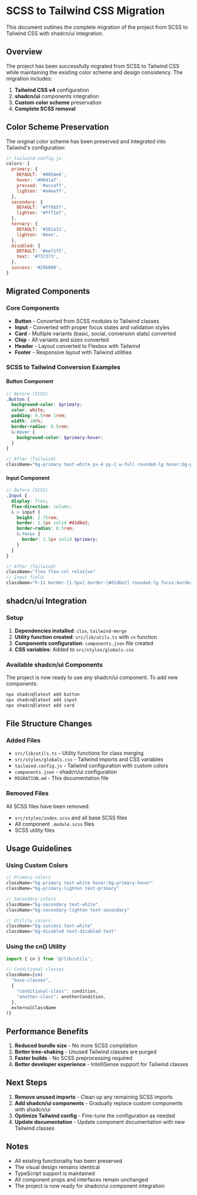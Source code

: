 # SCSS to Tailwind CSS Migration

This document outlines the complete migration of the project from SCSS to Tailwind CSS with shadcn/ui integration.

## Overview

The project has been successfully migrated from SCSS to Tailwind CSS while maintaining the existing color scheme and design consistency. The migration includes:

1. **Tailwind CSS v4** configuration
2. **shadcn/ui** components integration
3. **Custom color scheme** preservation
4. **Complete SCSS removal**

## Color Scheme Preservation

The original color scheme has been preserved and integrated into Tailwind's configuration:

```js
// tailwind.config.js
colors: {
  primary: {
    DEFAULT: '#0054e6',
    hover: '#0041af',
    pressed: '#accaff',
    lighten: '#e4eeff',
  },
  secondary: {
    DEFAULT: '#ff6b57',
    lighten: '#fff1ef',
  },
  ternary: {
    DEFAULT: '#262a31',
    lighten: '#eee',
  },
  disabled: {
    DEFAULT: '#eef1f5',
    text: '#737373',
  },
  success: '#29b889',
}
```

## Migrated Components

### Core Components
- **Button** - Converted from SCSS modules to Tailwind classes
- **Input** - Converted with proper focus states and validation styles
- **Card** - Multiple variants (basic, social, conversion stats) converted
- **Chip** - All variants and sizes converted
- **Header** - Layout converted to Flexbox with Tailwind
- **Footer** - Responsive layout with Tailwind utilities

### SCSS to Tailwind Conversion Examples

#### Button Component
```scss
// Before (SCSS)
.Button {
  background-color: $primary;
  color: white;
  padding: 0.5rem 1rem;
  width: 100%;
  border-radius: 0.5rem;
  &:hover {
    background-color: $primary-hover;
  }
}
```

```jsx
// After (Tailwind)
className="bg-primary text-white px-4 py-2 w-full rounded-lg hover:bg-primary-hover"
```

#### Input Component
```scss
// Before (SCSS)
.Input {
  display: flex;
  flex-direction: column;
  & > input {
    height: 2.75rem;
    border: 1.5px solid #d1d6e2;
    border-radius: 0.5rem;
    &:focus {
      border: 1.5px solid $primary;
    }
  }
}
```

```jsx
// After (Tailwind)
className="flex flex-col relative"
// Input field:
className="h-11 border-[1.5px] border-[#d1d6e2] rounded-lg focus:border-primary"
```

## shadcn/ui Integration

### Setup
1. **Dependencies installed**: `clsx`, `tailwind-merge`
2. **Utility function created**: `src/lib/utils.ts` with `cn` function
3. **Components configuration**: `components.json` file created
4. **CSS variables**: Added to `src/styles/globals.css`

### Available shadcn/ui Components
The project is now ready to use any shadcn/ui component. To add new components:

```bash
npx shadcn@latest add button
npx shadcn@latest add input
npx shadcn@latest add card
```

## File Structure Changes

### Added Files
- `src/lib/utils.ts` - Utility functions for class merging
- `src/styles/globals.css` - Tailwind imports and CSS variables
- `tailwind.config.js` - Tailwind configuration with custom colors
- `components.json` - shadcn/ui configuration
- `MIGRATION.md` - This documentation file

### Removed Files
All SCSS files have been removed:
- `src/styles/index.scss` and all base SCSS files
- All component `.module.scss` files
- SCSS utility files

## Usage Guidelines

### Using Custom Colors
```jsx
// Primary colors
className="bg-primary text-white hover:bg-primary-hover"
className="bg-primary-lighten text-primary"

// Secondary colors
className="bg-secondary text-white"
className="bg-secondary-lighten text-secondary"

// Utility colors
className="bg-success text-white"
className="bg-disabled text-disabled-text"
```

### Using the cn() Utility
```jsx
import { cn } from '@/lib/utils';

// Conditional classes
className={cn(
  "base-classes",
  {
    "conditional-class": condition,
    "another-class": anotherCondition,
  },
  externalClassName
)}
```

## Performance Benefits

1. **Reduced bundle size** - No more SCSS compilation
2. **Better tree-shaking** - Unused Tailwind classes are purged
3. **Faster builds** - No SCSS preprocessing required
4. **Better developer experience** - IntelliSense support for Tailwind classes

## Next Steps

1. **Remove unused imports** - Clean up any remaining SCSS imports
2. **Add shadcn/ui components** - Gradually replace custom components with shadcn/ui
3. **Optimize Tailwind config** - Fine-tune the configuration as needed
4. **Update documentation** - Update component documentation with new Tailwind classes

## Notes

- All existing functionality has been preserved
- The visual design remains identical
- TypeScript support is maintained
- All component props and interfaces remain unchanged
- The project is now ready for shadcn/ui component integration